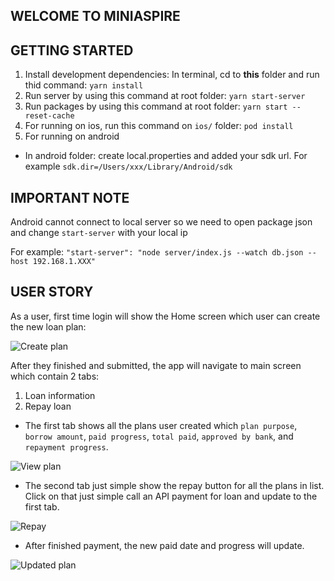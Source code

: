 ## WELCOME TO MINIASPIRE

## GETTING STARTED
1. Install development dependencies: In terminal, cd to **this** folder and run thid command:
`yarn install`
2. Run server by using this command at root folder:
`yarn start-server`
3. Run packages by using this command at root folder:
`yarn start --reset-cache`
4. For running on ios, run this command on `ios/` folder:
`pod install`
5. For running on android
- In android folder: create local.properties and added your sdk url.
For example `sdk.dir=/Users/xxx/Library/Android/sdk`

## IMPORTANT NOTE
Android cannot connect to local server so we need to open package json and change `start-server` with your local ip

For example: `"start-server": "node server/index.js --watch db.json --host 192.168.1.XXX"`

## USER STORY

As a user, first time login will show the Home screen which user can create the new loan plan:

![Create plan](https://i.imgur.com/hwpPF4Dl.png)

After they finished and submitted, the app will navigate to main screen which contain 2 tabs:
1. Loan information
2. Repay loan
- The first tab shows all the plans user created which `plan purpose`, `borrow amount`, `paid progress`, `total paid`, `approved by bank`, and `repayment progress`.

![View plan](https://i.imgur.com/fPcFhcFl.png)

- The second tab just simple show the repay button for all the plans in list. Click on that just simple call an API payment for loan and update to the first tab.

![Repay](https://i.imgur.com/omg6SD4l.png)

- After finished payment, the new paid date and progress will update.

![Updated plan](https://i.imgur.com/uBpnAICl.png)
